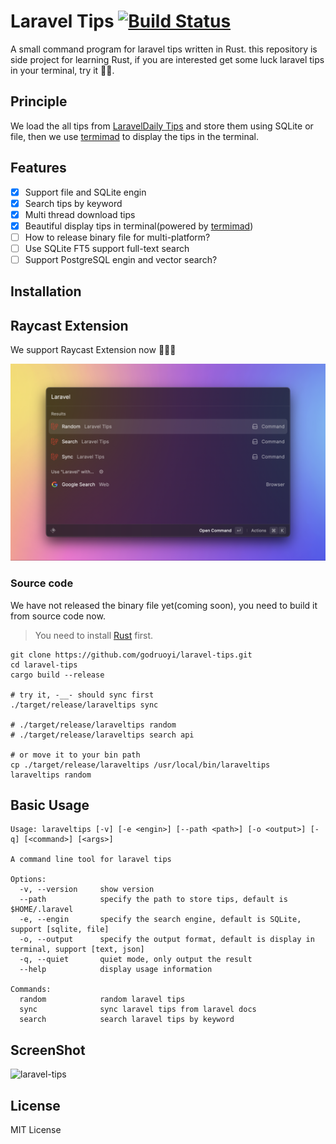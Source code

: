 # Laravel Tips [![Build Status]][actions]

[Build Status]: https://img.shields.io/github/actions/workflow/status/godruoyi/laravel-tips/ci.yml?branch=master

[actions]: https://github.com/godruoyi/laravel-tips/actions?query=branch%3Amaster

A small command program for laravel tips written in Rust. this repository is side project for learning Rust, if you are
interested get some luck laravel tips in your terminal, try it 🍡🦤.

## Principle

We load the all tips from [LaravelDaily Tips](https://github.com/LaravelDaily/laravel-tips) and store them using SQLite
or
file, then we use [termimad](https://github.com/Canop/termimad) to display the tips in the terminal.

## Features

- [x] Support file and SQLite engin
- [x] Search tips by keyword
- [x] Multi thread download tips
- [x] Beautiful display tips in terminal(powered by [termimad](https://github.com/Canop/termimad))
- [ ] How to release binary file for multi-platform?
- [ ] Use SQLite FT5 support full-text search
- [ ] Support PostgreSQL engin and vector search?

## Installation

## Raycast Extension

We support Raycast Extension now 🎉🎉🎉
<a title="Install laravel-tips Raycast Extension" href="https://www.raycast.com/Godruoyi/laravel-tips">
<img src="https://www.raycast.com/Godruoyi/laravel-tips/install_button@2x.png" height="64" alt="" style="height: 64px;">
</a>

![laravel-tips-raycast](https://github.com/godruoyi/laravel-tips-raycast/blob/main/metadata/0.png)

### Source code

We have not released the binary file yet(coming soon), you need to build it from source code now.

> You need to install [Rust](https://www.rust-lang.org/) first.

```shell
git clone https://github.com/godruoyi/laravel-tips.git
cd laravel-tips
cargo build --release

# try it, -__- should sync first
./target/release/laraveltips sync

# ./target/release/laraveltips random
# ./target/release/laraveltips search api

# or move it to your bin path
cp ./target/release/laraveltips /usr/local/bin/laraveltips
laraveltips random
```

## Basic Usage

```
Usage: laraveltips [-v] [-e <engin>] [--path <path>] [-o <output>] [-q] [<command>] [<args>]

A command line tool for laravel tips

Options:
  -v, --version     show version
  --path            specify the path to store tips, default is $HOME/.laravel
  -e, --engin       specify the search engine, default is SQLite, support [sqlite, file]
  -o, --output      specify the output format, default is display in terminal, support [text, json]
  -q, --quiet       quiet mode, only output the result
  --help            display usage information

Commands:
  random            random laravel tips
  sync              sync laravel tips from laravel docs
  search            search laravel tips by keyword
```

## ScreenShot

![laravel-tips](https://user-images.githubusercontent.com/16079222/242636067-803c1c9c-1dfe-4f18-abaf-2921a734888d.gif)

## License

MIT License

